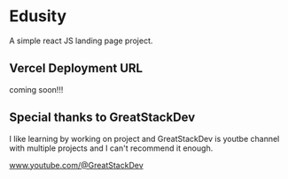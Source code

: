 # Edusity

A simple react JS landing page project.

## Vercel Deployment URL

coming soon!!!

## Special thanks to GreatStackDev

I like learning by working on project and GreatStackDev is youtbe channel with multiple projects and 
I can't recommend it enough.

www.youtube.com/@GreatStackDev